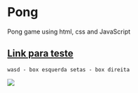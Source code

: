 # Pong
Pong game using html, css and JavaScript
<a href="https://muneves3.github.io/Pong/"><h2>Link para teste</h2></a>

`wasd - box esquerda setas - box direita`

![](https://media.giphy.com/media/ekqKQDLHsVMjcqIJqS/giphy.gif)
